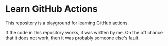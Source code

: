 # Learn GitHub Actions

This repository is a playground for learning GitHub actions.

If the code in this repository works, it was written by me. On the off chance that it does not work, then it was probably someone else's fault.
